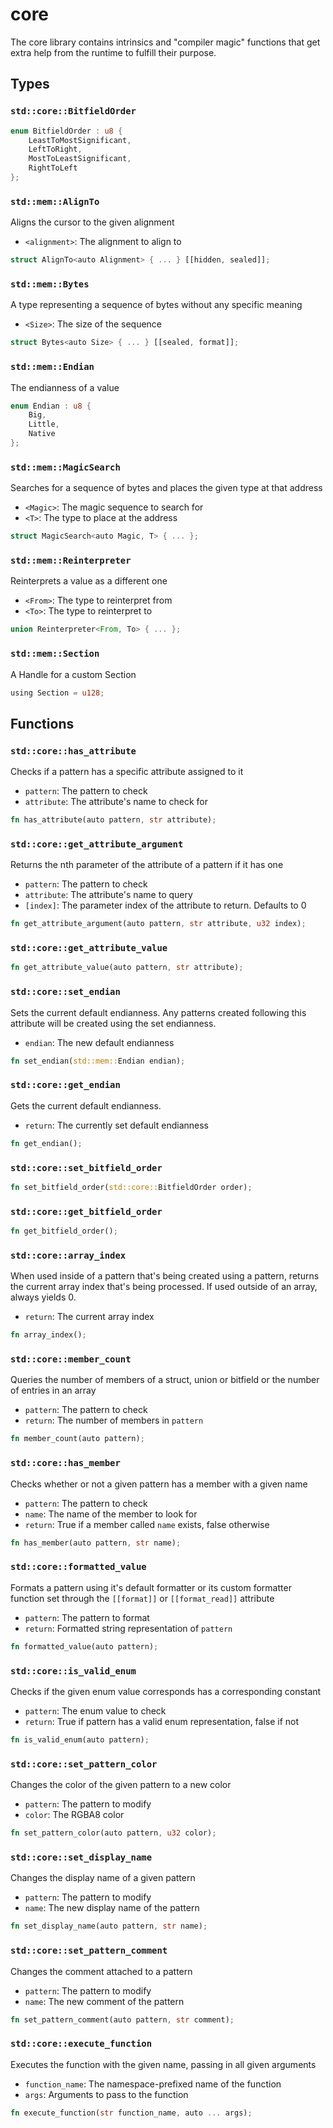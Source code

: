 # core
The core library contains intrinsics and "compiler magic" functions that
get extra help from the runtime to fulfill their purpose.


## Types

### `std::core::BitfieldOrder`


```rust
enum BitfieldOrder : u8 {
    LeastToMostSignificant,
    LeftToRight,
    MostToLeastSignificant,
    RightToLeft
};
```
### `std::mem::AlignTo`

Aligns the cursor to the given alignment
- `<alignment>`: The alignment to align to

```rust
struct AlignTo<auto Alignment> { ... } [[hidden, sealed]];
```
### `std::mem::Bytes`

A type representing a sequence of bytes without any specific meaning
- `<Size>`: The size of the sequence

```rust
struct Bytes<auto Size> { ... } [[sealed, format]];
```
### `std::mem::Endian`

The endianness of a value

```rust
enum Endian : u8 {
    Big,
    Little,
    Native
};
```
### `std::mem::MagicSearch`

Searches for a sequence of bytes and places the given type at that address
- `<Magic>`: The magic sequence to search for
- `<T>`: The type to place at the address

```rust
struct MagicSearch<auto Magic, T> { ... };
```
### `std::mem::Reinterpreter`

Reinterprets a value as a different one
- `<From>`: The type to reinterpret from
- `<To>`: The type to reinterpret to

```rust
union Reinterpreter<From, To> { ... };
```
### `std::mem::Section`

A Handle for a custom Section

```rust
using Section = u128;
```


## Functions

### `std::core::has_attribute`

Checks if a pattern has a specific attribute assigned to it
- `pattern`: The pattern to check
- `attribute`: The attribute's name to check for


```rust
fn has_attribute(auto pattern, str attribute);
```

### `std::core::get_attribute_argument`

Returns the nth parameter of the attribute of a pattern if it has one
- `pattern`: The pattern to check
- `attribute`: The attribute's name to query
- `[index]`: The parameter index of the attribute to return. Defaults to 0


```rust
fn get_attribute_argument(auto pattern, str attribute, u32 index);
```

### `std::core::get_attribute_value`



```rust
fn get_attribute_value(auto pattern, str attribute);
```

### `std::core::set_endian`

Sets the current default endianness.
Any patterns created following this attribute will be created using the set endianness.
- `endian`: The new default endianness


```rust
fn set_endian(std::mem::Endian endian);
```

### `std::core::get_endian`

Gets the current default endianness.
- `return`: The currently set default endianness


```rust
fn get_endian();
```

### `std::core::set_bitfield_order`



```rust
fn set_bitfield_order(std::core::BitfieldOrder order);
```

### `std::core::get_bitfield_order`



```rust
fn get_bitfield_order();
```

### `std::core::array_index`

When used inside of a pattern that's being created using a pattern,
returns the current array index that's being processed.
If used outside of an array, always yields 0.
- `return`: The current array index


```rust
fn array_index();
```

### `std::core::member_count`

Queries the number of members of a struct, union or bitfield or the number of entries in an array
- `pattern`: The pattern to check
- `return`: The number of members in `pattern`


```rust
fn member_count(auto pattern);
```

### `std::core::has_member`

Checks whether or not a given pattern has a member with a given name
- `pattern`: The pattern to check
- `name`: The name of the member to look for
- `return`: True if a member called `name` exists, false otherwise


```rust
fn has_member(auto pattern, str name);
```

### `std::core::formatted_value`

Formats a pattern using it's default formatter or its custom formatter function set through
the `[[format]]` or `[[format_read]]` attribute
- `pattern`: The pattern to format
- `return`: Formatted string representation of `pattern`


```rust
fn formatted_value(auto pattern);
```

### `std::core::is_valid_enum`

Checks if the given enum value corresponds has a corresponding constant
- `pattern`: The enum value to check
- `return`: True if pattern has a valid enum representation, false if not


```rust
fn is_valid_enum(auto pattern);
```

### `std::core::set_pattern_color`

Changes the color of the given pattern to a new color
- `pattern`: The pattern to modify
- `color`: The RGBA8 color


```rust
fn set_pattern_color(auto pattern, u32 color);
```

### `std::core::set_display_name`

Changes the display name of a given pattern
- `pattern`: The pattern to modify
- `name`: The new display name of the pattern


```rust
fn set_display_name(auto pattern, str name);
```

### `std::core::set_pattern_comment`

Changes the comment attached to a pattern
- `pattern`: The pattern to modify
- `name`: The new comment of the pattern


```rust
fn set_pattern_comment(auto pattern, str comment);
```

### `std::core::execute_function`

Executes the function with the given name, passing in all given arguments
- `function_name`: The namespace-prefixed name of the function
- `args`: Arguments to pass to the function


```rust
fn execute_function(str function_name, auto ... args);
```

